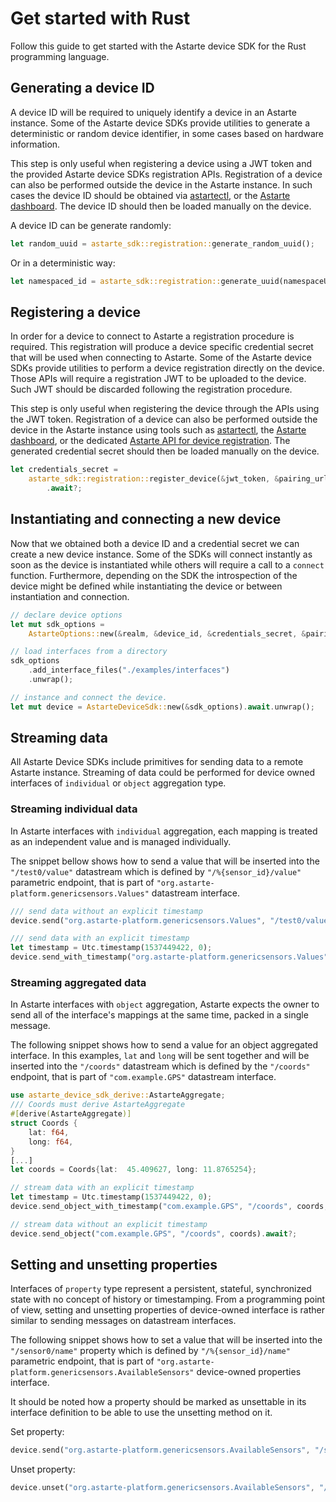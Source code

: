 <!--
Copyright 2025 SECO Mind Srl

SPDX-License-Identifier: Apache-2.0
-->

# Get started with Rust

Follow this guide to get started with the Astarte device SDK for the Rust programming language.

## Generating a device ID

A device ID will be required to uniquely identify a device in an Astarte instance. Some of the
Astarte device SDKs provide utilities to generate a deterministic or random device identifier, in
some cases based on hardware information.

This step is only useful when registering a device using a JWT token and the provided Astarte device
SDKs registration APIs. Registration of a device can also be performed outside the device in the
Astarte instance. In such cases the device ID should be obtained via
[astartectl](https://github.com/astarte-platform/astartectl), or the
[Astarte dashboard](https://docs.astarte-platform.org/astarte/latest/015-astarte_dashboard.html).
The device ID should then be loaded manually on the device.

A device ID can be generate randomly:

```rust
let random_uuid = astarte_sdk::registration::generate_random_uuid();
```

Or in a deterministic way:

```rust
let namespaced_id = astarte_sdk::registration::generate_uuid(namespaceUuid, &payload);
```

## Registering a device

In order for a device to connect to Astarte a registration procedure is required. This registration
will produce a device specific credential secret that will be used when connecting to Astarte. Some
of the Astarte device SDKs provide utilities to perform a device registration directly on the
device. Those APIs will require a registration JWT to be uploaded to the device. Such JWT should be
discarded following the registration procedure.

This step is only useful when registering the device through the APIs using the JWT token.
Registration of a device can also be performed outside the device in the Astarte instance using
tools such as [astartectl](https://github.com/astarte-platform/astartectl), the
[Astarte dashboard](https://docs.astarte-platform.org/astarte/latest/015-astarte_dashboard.html), or
the dedicated
[Astarte API for device registration](https://docs.astarte-platform.org/astarte/latest/api/index.html?urls.primaryName=Pairing%20API).
The generated credential secret should then be loaded manually on the device.

```rust
let credentials_secret =
    astarte_sdk::registration::register_device(&jwt_token, &pairing_url, &realm, &device_id)
        .await?;
```

## Instantiating and connecting a new device

Now that we obtained both a device ID and a credential secret we can create a new device instance.
Some of the SDKs will connect instantly as soon as the device is instantiated while others will
require a call to a `connect` function. Furthermore, depending on the SDK the introspection of the
device might be defined while instantiating the device or between instantiation and connection.

```rust
// declare device options
let mut sdk_options =
    AstarteOptions::new(&realm, &device_id, &credentials_secret, &pairing_url);

// load interfaces from a directory
sdk_options
    .add_interface_files("./examples/interfaces")
    .unwrap();

// instance and connect the device.
let mut device = AstarteDeviceSdk::new(&sdk_options).await.unwrap();
```

## Streaming data

All Astarte Device SDKs include primitives for sending data to a remote Astarte instance. Streaming
of data could be performed for device owned interfaces of `individual` or `object` aggregation type.

### Streaming individual data

In Astarte interfaces with `individual` aggregation, each mapping is treated as an independent value
and is managed individually.

The snippet bellow shows how to send a value that will be inserted into the `"/test0/value"`
datastream which is defined by `"/%{sensor_id}/value"` parametric endpoint, that is part of
`"org.astarte-platform.genericsensors.Values"` datastream interface.

```rust
/// send data without an explicit timestamp
device.send("org.astarte-platform.genericsensors.Values", "/test0/value", 3).await?;

/// send data with an explicit timestamp
let timestamp = Utc.timestamp(1537449422, 0);
device.send_with_timestamp("org.astarte-platform.genericsensors.Values", "/test0/value", 3, timestamp).await?;
```

### Streaming aggregated data

In Astarte interfaces with `object` aggregation, Astarte expects the owner to send all of the
interface's mappings at the same time, packed in a single message.

The following snippet shows how to send a value for an object aggregated interface. In this
examples, `lat` and `long` will be sent together and will be inserted into the `"/coords"`
datastream which is defined by the `"/coords"` endpoint, that is part of `"com.example.GPS"`
datastream interface.

```rust
use astarte_device_sdk_derive::AstarteAggregate;
/// Coords must derive AstarteAggregate
#[derive(AstarteAggregate)]
struct Coords {
    lat: f64,
    long: f64,
}
[...]
let coords = Coords{lat:  45.409627, long: 11.8765254};

// stream data with an explicit timestamp
let timestamp = Utc.timestamp(1537449422, 0);
device.send_object_with_timestamp("com.example.GPS", "/coords", coords, timestamp).await?;

// stream data without an explicit timestamp
device.send_object("com.example.GPS", "/coords", coords).await?;
```

## Setting and unsetting properties

Interfaces of `property` type represent a persistent, stateful, synchronized state with no concept
of history or timestamping. From a programming point of view, setting and unsetting properties of
device-owned interface is rather similar to sending messages on datastream interfaces.

The following snippet shows how to set a value that will be inserted into the `"/sensor0/name"`
property which is defined by `"/%{sensor_id}/name"` parametric endpoint, that is part of
`"org.astarte-platform.genericsensors.AvailableSensors"` device-owned properties interface.

It should be noted how a property should be marked as unsettable in its interface definition to be
able to use the unsetting method on it.

Set property:

```rust
device.send("org.astarte-platform.genericsensors.AvailableSensors", "/sensor0/name", "foobar").await?;
```

Unset property:

```rust
device.unset("org.astarte-platform.genericsensors.AvailableSensors", "/sensor0/name").await?;
```
